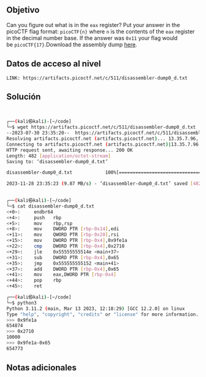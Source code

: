 ## Objetivo
Can you figure out what is in the `eax` register? Put your answer in the picoCTF flag format: `picoCTF{n}` where `n` is the contents of the `eax` register in the decimal number base. If the answer was `0x11` your flag would be `picoCTF{17}`.Download the assembly dump [here](https://artifacts.picoctf.net/c/511/disassembler-dump0_d.txt).
## Datos de acceso al nivel
```
LINK: https://artifacts.picoctf.net/c/511/disassembler-dump0_d.txt

```
## Solución

```bash


┌──(kali㉿kali)-[~/code]
└─$ wget https://artifacts.picoctf.net/c/511/disassembler-dump0_d.txt
--2023-07-30 23:35:20--  https://artifacts.picoctf.net/c/511/disassembler-dump0_d.txt
Resolving artifacts.picoctf.net (artifacts.picoctf.net)... 13.35.7.96, 13.35.7.121, 13.35.7.31, ...
Connecting to artifacts.picoctf.net (artifacts.picoctf.net)|13.35.7.96|:443... connected.
HTTP request sent, awaiting response... 200 OK
Length: 482 [application/octet-stream]
Saving to: ‘disassembler-dump0_d.txt’

disassembler-dump0_d.txt            100%[=================================================================>]     482  --.-KB/s    in 0s      

2023-11-28 23:35:23 (9.87 MB/s) - ‘disassembler-dump0_d.txt’ saved [482/482]

                                                                                                                                              
┌──(kali㉿kali)-[~/code]
└─$ cat disassembler-dump0_d.txt
<+0>:     endbr64 
<+4>:     push   rbp
<+5>:     mov    rbp,rsp
<+8>:     mov    DWORD PTR [rbp-0x14],edi
<+11>:    mov    QWORD PTR [rbp-0x20],rsi
<+15>:    mov    DWORD PTR [rbp-0x4],0x9fe1a
<+22>:    cmp    DWORD PTR [rbp-0x4],0x2710
<+29>:    jle    0x55555555514e <main+37>
<+31>:    sub    DWORD PTR [rbp-0x4],0x65
<+35>:    jmp    0x555555555152 <main+41>
<+37>:    add    DWORD PTR [rbp-0x4],0x65
<+41>:    mov    eax,DWORD PTR [rbp-0x4]
<+44>:    pop    rbp
<+45>:    ret

┌──(kali㉿kali)-[~/code]
└─$ python3
Python 3.11.2 (main, Mar 13 2023, 12:18:29) [GCC 12.2.0] on linux
Type "help", "copyright", "credits" or "license" for more information.
>>> 0x9fe1a
654874
>>> 0x2710
10000
>>> 0x9fe1a-0x65
654773


```
## Notas adicionales
```bash


